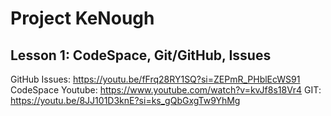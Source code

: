 # Project KeNough

## Lesson 1: CodeSpace, Git/GitHub, Issues
GitHub Issues: https://youtu.be/fFrq28RY1SQ?si=ZEPmR_PHblEcWS91
CodeSpace Youtube: https://www.youtube.com/watch?v=kvJf8s18Vr4
GIT: https://youtu.be/8JJ101D3knE?si=ks_gQbGxgTw9YhMg

